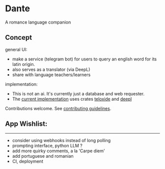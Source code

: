 # Dante
A romance language companion

## Concept  
general UI: 
- make a service (telegram bot) for users to query an english word for its latin origin. 
- also serves as a translator (via DeepL)
- share with language teachers/learners  

implementation:  
- This is not an ai. It's currently just a database and web requester.  
- The [current implementation](./rs) uses crates [teloxide](https://docs.rs/teloxide/) and [deepl](https://docs.rs/deepl/) 

Contributions welcome. See [contributing guidelines](./contributing.md).

## App Wishlist:
-------
- consider using webhooks instead of long polling
- prompting interface, python LLM ?
- add more quirky comments, a la 'Carpe diem'
- add portuguese and romanian
- CI, deployment

